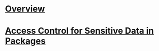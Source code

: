 # [Overview](security-overview-integration-services.md)  
# [Access Control for Sensitive Data in Packages](access-control-for-sensitive-data-in-packages.md)  
